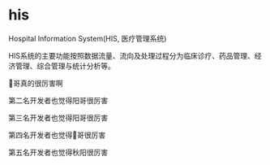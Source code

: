 # his

Hospital Information System(HIS, 医疗管理系统)

HIS系统的主要功能按照数据流量、流向及处理过程分为临床诊疗、药品管理、经济管理、综合管理与统计分析等。

🐏哥真的很厉害啊

第二名开发者也觉得阳哥很厉害

第三名开发者也觉得阳哥很厉害

第四名开发者也觉得🐏哥很厉害

第五名开发者也觉得秋阳很厉害
